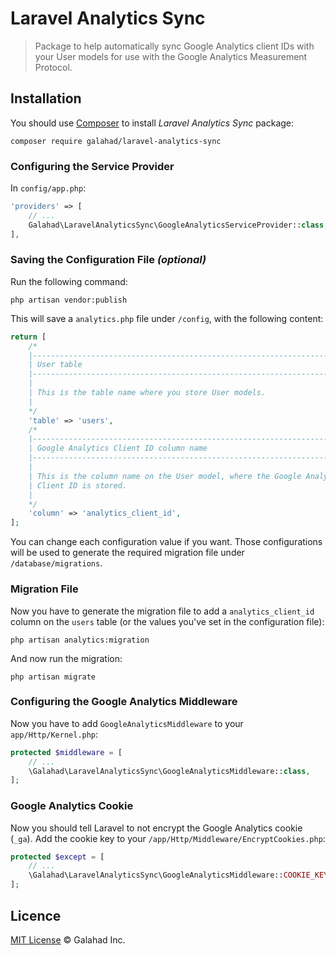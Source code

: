 # Laravel Analytics Sync

> Package to help automatically sync Google Analytics client IDs with your User models for use with the Google Analytics Measurement Protocol.

## Installation

You should use [Composer](http://getcomposer.org) to install *Laravel Analytics Sync* package:

```
composer require galahad/laravel-analytics-sync
```

### Configuring the Service Provider

In `config/app.php`:

```php
'providers' => [
    // ...
    Galahad\LaravelAnalyticsSync\GoogleAnalyticsServiceProvider::class,
],
```

### Saving the Configuration File *(optional)*

Run the following command:

```
php artisan vendor:publish
```

This will save a `analytics.php` file under `/config`, with the following content:

```php
return [
    /*
    |--------------------------------------------------------------------------
    | User table
    |--------------------------------------------------------------------------
    |
    | This is the table name where you store User models.
    |
    */
    'table' => 'users',
    /*
    |--------------------------------------------------------------------------
    | Google Analytics Client ID column name
    |--------------------------------------------------------------------------
    |
    | This is the column name on the User model, where the Google Analytics
    | Client ID is stored.
    |
    */
    'column' => 'analytics_client_id',
];
```

You can change each configuration value if you want. Those configurations will be used to generate the required migration file under `/database/migrations`.

### Migration File

Now you have to generate the migration file to add a `analytics_client_id` column on the `users` table (or the values you've set in the configuration file):

```
php artisan analytics:migration
```

And now run the migration:

```
php artisan migrate
```

### Configuring the Google Analytics Middleware

Now you have to add `GoogleAnalyticsMiddleware` to your `app/Http/Kernel.php`:

```php
protected $middleware = [
    // ...
    \Galahad\LaravelAnalyticsSync\GoogleAnalyticsMiddleware::class,
];
```

### Google Analytics Cookie

Now you should tell Laravel to not encrypt the Google Analytics cookie (`_ga`). Add the cookie key to your `/app/Http/Middleware/EncryptCookies.php`:

```php
protected $except = [
    // ...
    \Galahad\LaravelAnalyticsSync\GoogleAnalyticsMiddleware::COOKIE_KEY,
];
```

## Licence

[MIT License](http://mit-license.org/) © Galahad Inc.